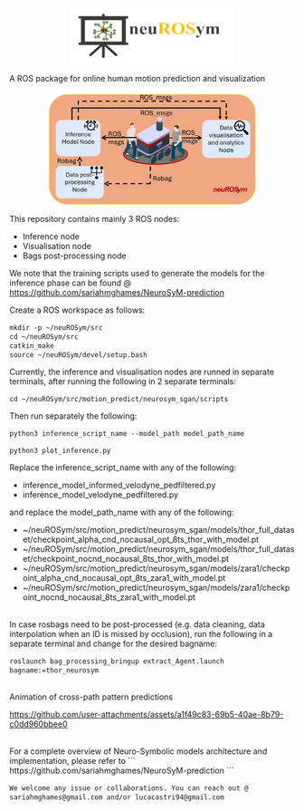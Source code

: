 <p align="center">
    <img src="https://github.com/sariahmghames/neuROSym/blob/main/img/logo.png" width="285" height="100" /> 
</p> 

A ROS package for online human motion prediction and visualization
<br/>


<p align="center">
    <img src="https://github.com/sariahmghames/neuROSym/blob/main/img/architecture.jpg" width="365" height="200" /> 
</p> 


This repository contains mainly 3 ROS nodes:

* Inference node
* Visualisation node
* Bags post-processing node

We note that the training scripts used to generate the models for the inference phase can be found @ https://github.com/sariahmghames/NeuroSyM-prediction

Create a ROS workspace as follows:
```
mkdir -p ~/neuROSym/src
cd ~/neuROSym/src
catkin_make
source ~/neuROSym/devel/setup.bash
```

Currently, the inference and visualisation nodes are runned in separate terminals, after running the following in 2 separate terminals:
```
cd ~/neuROSym/src/motion_predict/neurosym_sgan/scripts
```

Then run separately the following:

```
python3 inference_script_name --model_path model_path_name
```

```
python3 plot_inference.py 
```

Replace the inference_script_name with any of the following:

* inference_model_informed_velodyne_pedfiltered.py
* inference_model_velodyne_pedfiltered.py

and replace the model_path_name with any of the following:

* ~/neuROSym/src/motion_predict/neurosym_sgan/models/thor_full_dataset/checkpoint_alpha_cnd_nocausal_opt_8ts_thor_with_model.pt
* ~/neuROSym/src/motion_predict/neurosym_sgan/models/thor_full_dataset/checkpoint_nocnd_nocausal_8ts_thor_with_model.pt
* ~/neuROSym/src/motion_predict/neurosym_sgan/models/zara1/checkpoint_alpha_cnd_nocausal_opt_8ts_zara1_with_model.pt
* ~/neuROSym/src/motion_predict/neurosym_sgan/models/zara1/checkpoint_nocnd_nocausal_8ts_zara1_with_model.pt

<br/>
In case rosbags need to be post-processed (e.g. data cleaning, data interpolation when an ID is missed by occlusion), run the following in a separate terminal and change for the desired bagname:

```
roslaunch bag_processing_bringup extract_Agent.launch bagname:=thor_neurosym
```

<br/>
Animation of cross-path pattern predictions 
<br/>

https://github.com/user-attachments/assets/a1f49c83-69b5-40ae-8b79-c0dd960bbee0


<br/>
For a complete overview of Neuro-Symbolic models architecture and implementation, please refer to
```
https://github.com/sariahmghames/NeuroSyM-prediction
```

```
We welcome any issue or collaborations. You can reach out @ sariahmghames@gmail.com and/or lucacastri94@gmail.com
```

